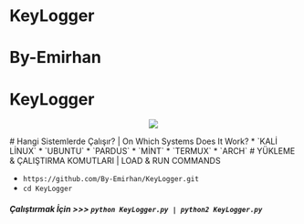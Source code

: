 # KeyLogger
# By-Emirhan
# KeyLogger
<p align="center">
  <img src=".resim/Resim.png">
</p>
# Hangi Sistemlerde Çalışır? | On Which Systems Does It Work?
* `KALİ LİNUX`
* `UBUNTU`
* `PARDUS`
* `MİNT`
* `TERMUX`
* `ARCH`
# YÜKLEME & ÇALIŞTIRMA KOMUTLARI | LOAD & RUN COMMANDS
  
* `https://github.com/By-Emirhan/KeyLogger.git`  
* `cd KeyLogger`

##### Çalıştırmak İçin >>> `python KeyLogger.py | python2 KeyLogger.py`

